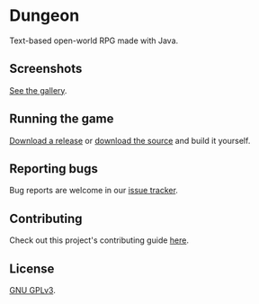 Dungeon
=======
Text-based open-world RPG made with Java.

Screenshots
-----------
[See the gallery](http://mafagafogigante.github.io/dungeon/screenshots/).


Running the game
----------------
[Download a release](https://github.com/mafagafogigante/dungeon/releases)
or
[download the source](https://github.com/mafagafogigante/dungeon/archive/master.zip) and build it yourself.


Reporting bugs
--------------
Bug reports are welcome in our [issue tracker](https://github.com/mafagafogigante/dungeon/issues).


Contributing
------------
Check out this project's contributing guide [here](https://github.com/mafagafogigante/dungeon/blob/master/CONTRIBUTING.md).


License
-------
[GNU GPLv3](https://github.com/mafagafogigante/dungeon/blob/master/LICENSE.txt).
